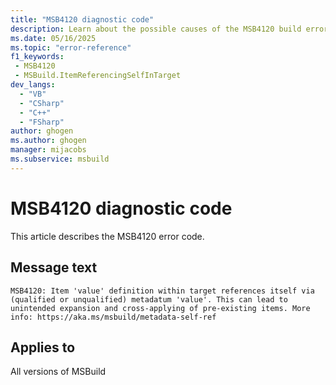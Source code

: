 ```yaml
---
title: "MSB4120 diagnostic code"
description: Learn about the possible causes of the MSB4120 build error, and get troubleshooting tips.
ms.date: 05/16/2025
ms.topic: "error-reference"
f1_keywords:
 - MSB4120
 - MSBuild.ItemReferencingSelfInTarget
dev_langs:
  - "VB"
  - "CSharp"
  - "C++"
  - "FSharp"
author: ghogen
ms.author: ghogen
manager: mijacobs
ms.subservice: msbuild
---
```


# MSB4120 diagnostic code

<!-- :::ErrorDefinitionDescription::: -->
<!-- :::editable-content name="introDescription"::: -->
This article describes the MSB4120 error code.
<!-- :::editable-content-end::: -->

## Message text

<!-- :::editable-content name="messageText"::: -->
`MSB4120: Item 'value' definition within target references itself via (qualified or unqualified) metadatum 'value'. This can lead to unintended expansion and cross-applying of pre-existing items. More info: https://aka.ms/msbuild/metadata-self-ref`
<!-- :::editable-content-end::: -->
<!-- MSB4120: Item '{0}' definition within target references itself via (qualified or unqualified) metadatum '{1}'. This can lead to unintended expansion and cross-applying of pre-existing items. More info: https://aka.ms/msbuild/metadata-self-ref -->

<!-- :::editable-content name="postOutputDescription"::: -->
<!--
{StrBegin="MSB4120: "}
-->
<!-- :::editable-content-end::: -->
<!-- :::ErrorDefinitionDescription-end::: -->

## Applies to

All versions of MSBuild
